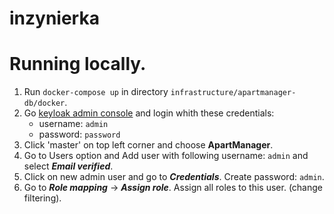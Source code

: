 # inzynierka

<h1> Running locally.</h1>

1. Run `docker-compose up` in directory `infrastructure/apartmanager-db/docker`.
2. Go [keyloak admin console](http://localhost:8090/admin) and login whith these credentials: 
   - username: `admin` 
   - password: `password`
3. Click 'master' on top left corner and choose <b>ApartManager</b>.
4. Go to Users option and Add user with following username: `admin` and select <i><b>Email verified</b></i>. 
5. Click on new admin user and go to <i><b>Credentials</b></i>. Create password: `admin`.
6. Go to <i><b>Role mapping</b></i> -> <i><b>Assign role</b></i>. Assign all roles to this user. (change filtering).
